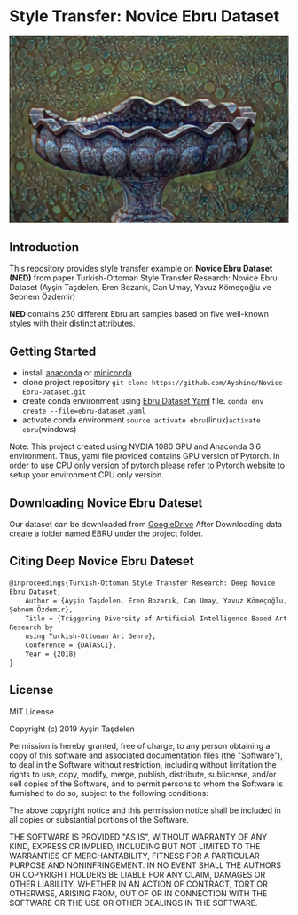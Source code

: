 # Style Transfer: Novice Ebru Dataset


![display](imgs/display.jpg  "display")
## Introduction
This repository provides style transfer example on  **Novice Ebru Dataset (NED)** from paper Turkish-Ottoman Style Transfer Research: Novice Ebru Dataset (Ayşin Taşdelen, Eren Bozarık, Can Umay, Yavuz Kömeçoğlu ve Şebnem Özdemir)

**NED** contains 250 different Ebru art samples based on five well-known styles with their distinct attributes.



## Getting Started

- install [anaconda](https://www.anaconda.com/download/) or [miniconda](https://conda.io/miniconda.html) 
- clone project repository `git clone https://github.com/Ayshine/Novice-Ebru-Dataset.git`
- create conda environment using [Ebru Dataset Yaml](/ebru-dataset.yaml)   file. ```conda env create --file=ebru-dataset.yaml```
- activate conda environment `source activate ebru`(linux)`activate ebru`(windows)

Note: This project created using NVDIA 1080 GPU and Anaconda 3.6 environment. Thus, yaml file provided contains GPU version of Pytorch. In order to use CPU only version of pytorch please refer to  [Pytorch](https://pytorch.org/)  website to setup your environment CPU only version.

## Downloading Novice Ebru Dateset
Our dataset can be downloaded from [GoogleDrive](#)
After Downloading data create a folder named EBRU under the project folder.

## Citing  Deep Novice Ebru Dateset
```
@inproceedings{Turkish-Ottoman Style Transfer Research: Deep Novice Ebru Dataset,
    Author = {Ayşin Taşdelen, Eren Bozarık, Can Umay, Yavuz Kömeçoğlu, Şebnem Özdemir},
    Title = {Triggering Diversity of Artificial Intelligence Based Art Research by 
    using Turkish-Ottoman Art Genre},
    Conference = {DATASCI},
    Year = {2018}
}
```
## License

MIT License

Copyright (c) 2019 Ayşin Taşdelen

Permission is hereby granted, free of charge, to any person obtaining a copy
of this software and associated documentation files (the "Software"), to deal
in the Software without restriction, including without limitation the rights
to use, copy, modify, merge, publish, distribute, sublicense, and/or sell
copies of the Software, and to permit persons to whom the Software is
furnished to do so, subject to the following conditions:

The above copyright notice and this permission notice shall be included in all
copies or substantial portions of the Software.

THE SOFTWARE IS PROVIDED "AS IS", WITHOUT WARRANTY OF ANY KIND, EXPRESS OR
IMPLIED, INCLUDING BUT NOT LIMITED TO THE WARRANTIES OF MERCHANTABILITY,
FITNESS FOR A PARTICULAR PURPOSE AND NONINFRINGEMENT. IN NO EVENT SHALL THE
AUTHORS OR COPYRIGHT HOLDERS BE LIABLE FOR ANY CLAIM, DAMAGES OR OTHER
LIABILITY, WHETHER IN AN ACTION OF CONTRACT, TORT OR OTHERWISE, ARISING FROM,
OUT OF OR IN CONNECTION WITH THE SOFTWARE OR THE USE OR OTHER DEALINGS IN THE
SOFTWARE.
